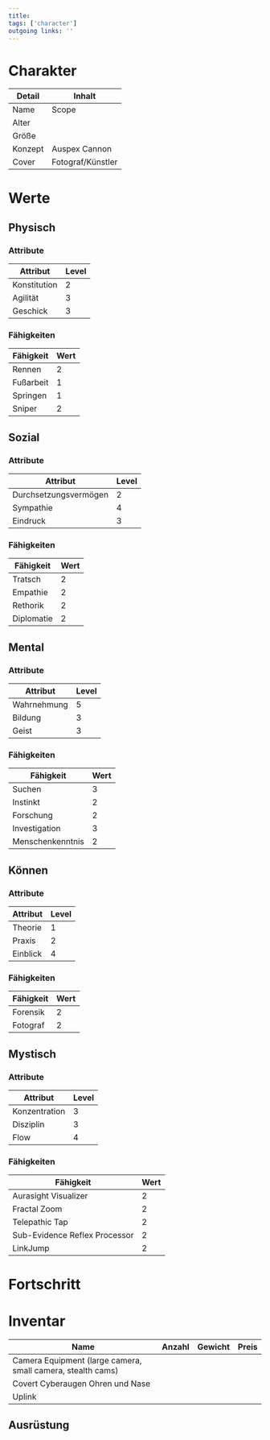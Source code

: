 ```yaml
---
title:   
tags: ['character']
outgoing links: ''  
---
```

# Charakter
|Detail|Inhalt|
|-|-|
|Name | Scope|
|Alter | |
|Größe||
|Konzept|Auspex Cannon|
|Cover | Fotograf/Künstler |

# Werte
## Physisch
### Attribute
|Attribut|Level|
|-|-|
| Konstitution | 2 |
| Agilität | 3 |
| Geschick | 3 |

### Fähigkeiten
|Fähigkeit|Wert|
|-|-|
| Rennen | 2 |
| Fußarbeit | 1 |
| Springen | 1 |
| Sniper | 2 |


## Sozial
### Attribute 
|Attribut|Level|
|-|-|
| Durchsetzungsvermögen | 2 |
| Sympathie | 4 |
| Eindruck | 3 |


### Fähigkeiten
|Fähigkeit|Wert|
|-|-|
| Tratsch | 2|
| Empathie | 2|
| Rethorik | 2|
| Diplomatie | 2| 


## Mental
### Attribute 
|Attribut|Level|
|-|-|
| Wahrnehmung | 5 |
| Bildung | 3 |
| Geist | 3 |


### Fähigkeiten
|Fähigkeit|Wert|
|-|-|
| Suchen | 3|
| Instinkt | 2|
| Forschung | 2|
| Investigation | 3|
| Menschenkenntnis | 2|


## Können
### Attribute 
|Attribut|Level|
|-|-|
| Theorie | 1 |
| Praxis | 2 |
| Einblick | 4 |


### Fähigkeiten
|Fähigkeit|Wert|
|-|-|
| Forensik | 2|
| Fotograf | 2|

## Mystisch
### Attribute 
|Attribut|Level|
|-|-|
| Konzentration | 3 |
| Disziplin | 3 |
| Flow | 4 |


### Fähigkeiten
|Fähigkeit|Wert|
|-|-|
| Aurasight Visualizer | 2|
| Fractal Zoom | 2|
| Telepathic Tap | 2|
| Sub-Evidence Reflex Processor | 2|
| LinkJump | 2|


# Fortschritt

# Inventar

|Name|Anzahl|Gewicht|Preis|
|---|---|---|---|
|Camera Equipment (large camera, small camera, stealth cams)||||
|Covert Cyberaugen Ohren und Nase||||
|Uplink||||

## Ausrüstung


